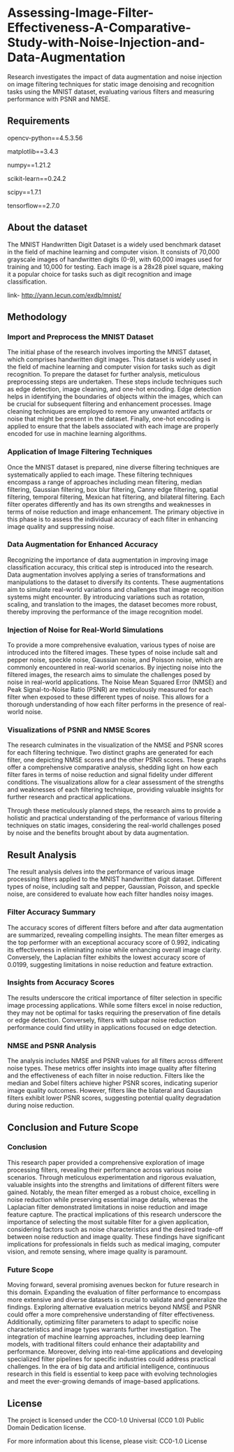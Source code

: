 # Assessing-Image-Filter-Effectiveness-A-Comparative-Study-with-Noise-Injection-and-Data-Augmentation
Research investigates the impact of data augmentation and noise injection on image filtering techniques for static image denoising and recognition tasks using the MNIST dataset, evaluating various filters and measuring performance with PSNR and NMSE.

## Requirements
opencv-python==4.5.3.56

matplotlib==3.4.3

numpy==1.21.2

scikit-learn==0.24.2

scipy==1.7.1

tensorflow==2.7.0

## About the dataset
The MNIST Handwritten Digit Dataset is a widely used benchmark dataset in the field of machine learning and computer vision. It consists of 70,000 grayscale images of handwritten digits (0-9), with 60,000 images used for training and 10,000 for testing. Each image is a 28x28 pixel square, making it a popular choice for tasks such as digit recognition and image classification.

link- http://yann.lecun.com/exdb/mnist/

## Methodology
### Import and Preprocess the MNIST Dataset
The initial phase of the research involves importing the MNIST dataset, which comprises handwritten digit images. This dataset is widely used in the field of machine learning and computer vision for tasks such as digit recognition. To prepare the dataset for further analysis, meticulous preprocessing steps are undertaken. These steps include techniques such as edge detection, image cleaning, and one-hot encoding. Edge detection helps in identifying the boundaries of objects within the images, which can be crucial for subsequent filtering and enhancement processes. Image cleaning techniques are employed to remove any unwanted artifacts or noise that might be present in the dataset. Finally, one-hot encoding is applied to ensure that the labels associated with each image are properly encoded for use in machine learning algorithms.

### Application of Image Filtering Techniques
Once the MNIST dataset is prepared, nine diverse filtering techniques are systematically applied to each image. These filtering techniques encompass a range of approaches including mean filtering, median filtering, Gaussian filtering, box blur filtering, Canny edge filtering, spatial filtering, temporal filtering, Mexican hat filtering, and bilateral filtering. Each filter operates differently and has its own strengths and weaknesses in terms of noise reduction and image enhancement. The primary objective in this phase is to assess the individual accuracy of each filter in enhancing image quality and suppressing noise.

### Data Augmentation for Enhanced Accuracy
Recognizing the importance of data augmentation in improving image classification accuracy, this critical step is introduced into the research. Data augmentation involves applying a series of transformations and manipulations to the dataset to diversify its contents. These augmentations aim to simulate real-world variations and challenges that image recognition systems might encounter. By introducing variations such as rotation, scaling, and translation to the images, the dataset becomes more robust, thereby improving the performance of the image recognition model.

### Injection of Noise for Real-World Simulations
To provide a more comprehensive evaluation, various types of noise are introduced into the filtered images. These types of noise include salt and pepper noise, speckle noise, Gaussian noise, and Poisson noise, which are commonly encountered in real-world scenarios. By injecting noise into the filtered images, the research aims to simulate the challenges posed by noise in real-world applications. The Noise Mean Squared Error (NMSE) and Peak Signal-to-Noise Ratio (PSNR) are meticulously measured for each filter when exposed to these different types of noise. This allows for a thorough understanding of how each filter performs in the presence of real-world noise.

### Visualizations of PSNR and NMSE Scores
The research culminates in the visualization of the NMSE and PSNR scores for each filtering technique. Two distinct graphs are generated for each filter, one depicting NMSE scores and the other PSNR scores. These graphs offer a comprehensive comparative analysis, shedding light on how each filter fares in terms of noise reduction and signal fidelity under different conditions. The visualizations allow for a clear assessment of the strengths and weaknesses of each filtering technique, providing valuable insights for further research and practical applications.

Through these meticulously planned steps, the research aims to provide a holistic and practical understanding of the performance of various filtering techniques on static images, considering the real-world challenges posed by noise and the benefits brought about by data augmentation.

## Result Analysis
The result analysis delves into the performance of various image processing filters applied to the MNIST handwritten digit dataset. Different types of noise, including salt and pepper, Gaussian, Poisson, and speckle noise, are considered to evaluate how each filter handles noisy images.

### Filter Accuracy Summary
The accuracy scores of different filters before and after data augmentation are summarized, revealing compelling insights. The mean filter emerges as the top performer with an exceptional accuracy score of 0.992, indicating its effectiveness in eliminating noise while enhancing overall image clarity. Conversely, the Laplacian filter exhibits the lowest accuracy score of 0.0199, suggesting limitations in noise reduction and feature extraction.

### Insights from Accuracy Scores
The results underscore the critical importance of filter selection in specific image processing applications. While some filters excel in noise reduction, they may not be optimal for tasks requiring the preservation of fine details or edge detection. Conversely, filters with subpar noise reduction performance could find utility in applications focused on edge detection.

### NMSE and PSNR Analysis
The analysis includes NMSE and PSNR values for all filters across different noise types. These metrics offer insights into image quality after filtering and the effectiveness of each filter in noise reduction. Filters like the median and Sobel filters achieve higher PSNR scores, indicating superior image quality outcomes. However, filters like the bilateral and Gaussian filters exhibit lower PSNR scores, suggesting potential quality degradation during noise reduction.

## Conclusion and Future Scope

### Conclusion
This research paper provided a comprehensive exploration of image processing filters, revealing their performance across various noise scenarios. Through meticulous experimentation and rigorous evaluation, valuable insights into the strengths and limitations of different filters were gained. Notably, the mean filter emerged as a robust choice, excelling in noise reduction while preserving essential image details, whereas the Laplacian filter demonstrated limitations in noise reduction and image feature capture. The practical implications of this research underscore the importance of selecting the most suitable filter for a given application, considering factors such as noise characteristics and the desired trade-off between noise reduction and image quality. These findings have significant implications for professionals in fields such as medical imaging, computer vision, and remote sensing, where image quality is paramount.

### Future Scope
Moving forward, several promising avenues beckon for future research in this domain. Expanding the evaluation of filter performance to encompass more extensive and diverse datasets is crucial to validate and generalize the findings. Exploring alternative evaluation metrics beyond NMSE and PSNR could offer a more comprehensive understanding of filter effectiveness. Additionally, optimizing filter parameters to adapt to specific noise characteristics and image types warrants further investigation. The integration of machine learning approaches, including deep learning models, with traditional filters could enhance their adaptability and performance. Moreover, delving into real-time applications and developing specialized filter pipelines for specific industries could address practical challenges. In the era of big data and artificial intelligence, continuous research in this field is essential to keep pace with evolving technologies and meet the ever-growing demands of image-based applications.

## License
The project is licensed under the CC0-1.0 Universal (CC0 1.0) Public Domain Dedication license.

For more information about this license, please visit: CC0-1.0 License
